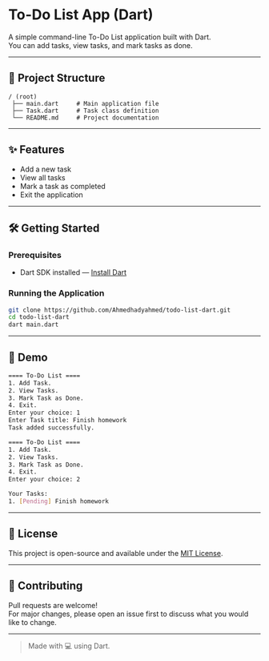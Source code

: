 # To-Do List App (Dart)

A simple command-line To-Do List application built with Dart.  
You can add tasks, view tasks, and mark tasks as done.

---

## 📁 Project Structure

```
/ (root)
 ├── main.dart     # Main application file
 ├── Task.dart     # Task class definition
 └── README.md     # Project documentation
```

---

## ✨ Features

- Add a new task
- View all tasks
- Mark a task as completed
- Exit the application

---

## 🛠️ Getting Started

### Prerequisites

- Dart SDK installed — [Install Dart](https://dart.dev/get-dart)

### Running the Application

```bash
git clone https://github.com/Ahmedhadyahmed/todo-list-dart.git
cd todo-list-dart
dart main.dart
```

---

## 📸 Demo

```bash
==== To-Do List ====
1. Add Task.
2. View Tasks.
3. Mark Task as Done.
4. Exit.
Enter your choice: 1
Enter Task title: Finish homework
Task added successfully.

==== To-Do List ====
1. Add Task.
2. View Tasks.
3. Mark Task as Done.
4. Exit.
Enter your choice: 2

Your Tasks:
1. [Pending] Finish homework
```

---

## 📄 License

This project is open-source and available under the [MIT License](LICENSE).

---

## 🤝 Contributing

Pull requests are welcome!  
For major changes, please open an issue first to discuss what you would like to change.

---

> Made with 💻 using Dart.

